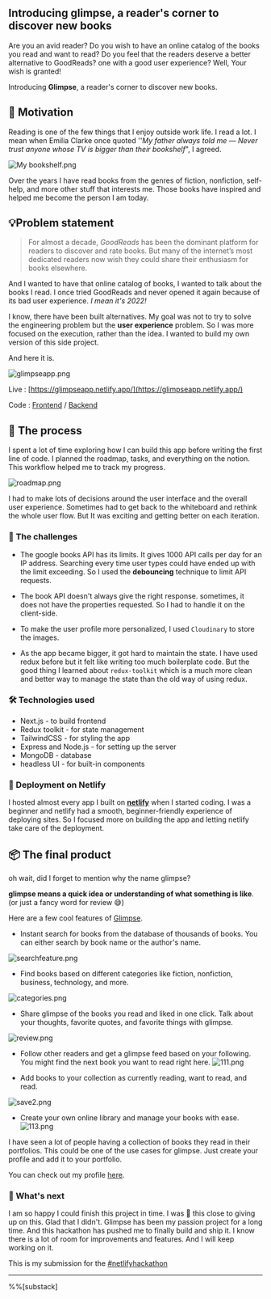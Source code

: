## Introducing glimpse, a reader's corner to discover new books

Are you an avid reader? Do you wish to have an online catalog of the books you read and want to read? Do you feel that the readers deserve a better alternative to GoodReads? one with a good user experience? Well, Your wish is granted!

Introducing **Glimpse**, a reader's corner to discover new books.

## 🏃 Motivation
Reading is one of the few things that I enjoy outside work life. I read a lot. I mean when Emilia Clarke once quoted ''*My father always told me — Never trust anyone whose TV is bigger than their bookshelf*",
I agreed. 

![My bookshelf.png](https://cdn.hashnode.com/res/hashnode/image/upload/v1646110277176/dTcpJ044o.png)

Over the years I have read books from the genres of fiction, nonfiction, self-help, and more other stuff that interests me. Those books have inspired and helped me become the person I am today.

##  💡Problem statement

> For almost a decade, *GoodReads* has been the dominant platform for readers to discover and rate books. But many of the internet’s most dedicated readers now wish they could share their enthusiasm for books elsewhere.

And I wanted to have that online catalog of books, I wanted to talk about the books I read. I once tried GoodReads and never opened it again because of its bad user experience. *I mean it's 2022!*

I know, there have been built alternatives. My goal was not to try to solve the engineering problem but the **user experience** problem. So I was more focused on the execution, rather than the idea. I wanted to build my own version of this side project.

And here it is.


![glimpseapp.png](https://cdn.hashnode.com/res/hashnode/image/upload/v1646288650475/lyuFhlgiy.png)

Live : [https://glimpseapp.netlify.app/](https://glimpseapp.netlify.app/)

Code : [Frontend](https://github.com/rutikwankhade/glimpse) / [Backend](https://github.com/rutikwankhade/glimpse-backend)



## 🎨 The process

I spent a lot of time exploring how I can build this app before writing the first line of code. I planned the roadmap, tasks, and everything on the notion. This workflow helped me to track my progress.

![roadmap.png](https://cdn.hashnode.com/res/hashnode/image/upload/v1646112991639/j9jz8EXDt.png)

I had to make lots of decisions around the user interface and the overall user experience. Sometimes had to get back to the whiteboard and rethink the whole user flow. But It was exciting and getting better on each iteration.

###  👾 The challenges

- The google books API has its limits. It gives 1000 API calls per day for an IP address. Searching every time user types could have ended up with the limit exceeding. So I used the **debouncing** technique to limit API requests.

- The book API doesn't always give the right response. sometimes, it does not have the properties requested. So I had to handle it on the client-side.
- To make the user profile more personalized, I used `Cloudinary` to store the images.
- As the app became bigger, it got hard to maintain the state. I have used redux before but it felt like writing too much boilerplate code. But the good thing I learned about `redux-toolkit` which is a much more clean and better way to manage the state than the old way of using redux.


###  🛠️ Technologies used
- Next.js - to build frontend
- Redux toolkit - for state management
- TailwindCSS - for styling the app
- Express and Node.js - for setting up the server
- MongoDB - database
- headless UI - for built-in components

###  🚀 Deployment on Netlify
I hosted almost every app I built on [**netlify**](https://www.netlify.com/) when I started coding. I was a beginner and netlify had a smooth, beginner-friendly experience of deploying sites. So I focused more on building the app and letting netlify take care of the deployment.


## 📦 The final product
oh wait, did I forget to mention why the name glimpse?

**glimpse means a quick idea or understanding of what something is like**. 
(or just a fancy word for review 😅)

Here are a few cool features of [Glimpse](https://glimpseapp.netlify.app).

- Instant search for books from the database of thousands of books. You can either search by book name or the author's name.


![searchfeature.png](https://cdn.hashnode.com/res/hashnode/image/upload/v1646236397937/4TY1K0p0d.png)

- Find books based on different categories like fiction, nonfiction, business, technology, and more.


![categories.png](https://cdn.hashnode.com/res/hashnode/image/upload/v1646236168516/a5oDGYVh2.png)

- Share glimpse of the books you read and liked in one click.  Talk about your thoughts, favorite quotes, and favorite things with glimpse.


![review.png](https://cdn.hashnode.com/res/hashnode/image/upload/v1646234927901/w1uVRFt6Z.png)

- Follow other readers and get a glimpse feed based on your following. You might find the next book you want to read right here.
![111.png](https://cdn.hashnode.com/res/hashnode/image/upload/v1646120749766/Y4Vyg0EFZ.png)

- Add books to your collection as currently reading, want to read, and read.


![save2.png](https://cdn.hashnode.com/res/hashnode/image/upload/v1646235737658/DL7qRL3e-.png)
- Create your own online library and manage your books with ease.
![113.png](https://cdn.hashnode.com/res/hashnode/image/upload/v1646121031052/nNEoVeTX4.png)

I have seen a lot of people having a collection of books they read in their portfolios. This could be one of the use cases for glimpse. Just create your profile and add it to your portfolio.

You can check out my profile [here](https://glimpseapp.netlify.app/profile/62185ec259dc133d1a0080e3).

### 👀 What's next

I am so happy I could finish this project in time. I was 🤌 this close to giving up on this. Glad that I didn't.  Glimpse has been my passion project for a long time. And this hackathon has pushed me to finally build and ship it. I know there is a lot of room for improvements and features. And I will keep working on it.

This is my submission for the [#netlifyhackathon](https://hashnode.com/n/netlifyhackathon)



-------------------------------------------



%%[substack]
